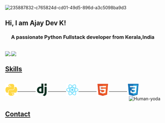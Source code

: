 ![235887832-c765824d-cd01-49d5-896d-a3c5098ba9d3](https://github.com/swalihmp/swalihmp/assets/51339828/dd51b21b-b214-4c4a-bb27-ef595d322c3a)
## Hi, I am Ajay Dev K! 
<h3 align="center">A passionate Python Fullstack developer from Kerala,India</h3>
</br>

 <div>
  <a href="https://github.com/ajaydevz">
   <img align="center" height="170" src="https://github-readme-stats.vercel.app/api/top-langs/?username=ajaydevz&layout=compact&langs_count=16&theme=dracula"/>
  <img align="center" src="https://github-readme-stats.vercel.app/api?username=ajaydevz&show_icons=true&theme=dracula&include_all_commits=true&count_private=true&hide=issues"/>
</div>
 
 ## Skills
<div style="display: inline_block"><br>
   <img height="40" align="center" alt="Human-Python" height="30" width="40" src="https://github.com/devicons/devicon/blob/master/icons/python/python-plain.svg">
 &nbsp;&nbsp;&nbsp;&nbsp;&nbsp;&nbsp;&nbsp;&nbsp;&nbsp;&nbsp;&nbsp;&nbsp;&nbsp;
  <img height="40" align="center" alt="Human-Django" height="30" width="40" src="https://github.com/devicons/devicon/blob/master/icons/django/django-plain.svg">
 &nbsp;&nbsp;&nbsp;&nbsp;&nbsp;&nbsp;&nbsp;&nbsp;&nbsp;&nbsp;&nbsp;&nbsp;&nbsp;
  <img height="40" align="center" alt="Human-React" height="30" width="40" src="https://raw.githubusercontent.com/devicons/devicon/master/icons/react/react-original.svg">
 &nbsp;&nbsp;&nbsp;&nbsp;&nbsp;&nbsp;&nbsp;&nbsp;&nbsp;&nbsp;&nbsp;&nbsp;&nbsp;
  <img height="40" align="center" alt="Human-HTML" height="30" width="40" src="https://raw.githubusercontent.com/devicons/devicon/master/icons/html5/html5-original.svg">
 &nbsp;&nbsp;&nbsp;&nbsp;&nbsp;&nbsp;&nbsp;&nbsp;&nbsp;&nbsp;&nbsp;&nbsp;&nbsp;
  <img height="40" align="center" alt="Human-CSS" height="30" width="40" src="https://raw.githubusercontent.com/devicons/devicon/master/icons/css3/css3-original.svg">
  <img align="right" height="180em" alt="Human-yoda" src="https://media.giphy.com/media/l44Qqz6gO6JiVV3pu/giphy.gif">
</div>
  
</br>

## Contact 
<div> 
 </br>
</br>

<!--
**ajaydevz/ajaydevz** is a ✨ _special_ ✨ repository because its `README.md` (this file) appears on your GitHub profile.

Here are some ideas to get you started:

- 🔭 I’m currently working on ...
- 🌱 I’m currently learning ...
- 👯 I’m looking to collaborate on ...
- 🤔 I’m looking for help with ...
- 💬 Ask me about ...
- 📫 How to reach me: ...
- 😄 Pronouns: ...
- ⚡ Fun fact: ...
-->
